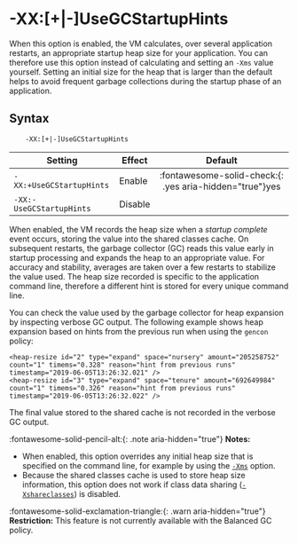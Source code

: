 <!--
* Copyright (c) 2017, 2022 IBM Corp. and others
*
* This program and the accompanying materials are made
* available under the terms of the Eclipse Public License 2.0
* which accompanies this distribution and is available at
* https://www.eclipse.org/legal/epl-2.0/ or the Apache
* License, Version 2.0 which accompanies this distribution and
* is available at https://www.apache.org/licenses/LICENSE-2.0.
*
* This Source Code may also be made available under the
* following Secondary Licenses when the conditions for such
* availability set forth in the Eclipse Public License, v. 2.0
* are satisfied: GNU General Public License, version 2 with
* the GNU Classpath Exception [1] and GNU General Public
* License, version 2 with the OpenJDK Assembly Exception [2].
*
* [1] https://www.gnu.org/software/classpath/license.html
* [2] http://openjdk.java.net/legal/assembly-exception.html
*
* SPDX-License-Identifier: EPL-2.0 OR Apache-2.0 OR GPL-2.0 WITH
* Classpath-exception-2.0 OR LicenseRef-GPL-2.0 WITH Assembly-exception
-->

# -XX:\[+|-\]UseGCStartupHints

When this option is enabled, the VM calculates, over several application restarts, an appropriate startup heap size for your application. You can therefore use this option instead of calculating and setting an `-Xms` value yourself. Setting an initial size for the heap that is larger than the default helps to avoid frequent garbage collections during the startup phase of an application.

## Syntax

        -XX:[+|-]UseGCStartupHints

| Setting                            | Effect  | Default                                                                            |
|------------------------------------|---------|:----------------------------------------------------------------------------------:|
| `-XX:+UseGCStartupHints` | Enable  | :fontawesome-solid-check:{: .yes aria-hidden="true"}<span class="sr-only">yes</span> |
| `-XX:-UseGCStartupHints` | Disable |               |

When enabled, the VM records the heap size when a *startup complete* event occurs, storing the value into the shared classes cache.
On subsequent restarts, the garbage collector (GC) reads this value early in startup processing and expands the heap to an appropriate
value. For accuracy and stability, averages are taken over a few restarts to stabilize the value used. The heap size recorded is specific to the application command line,
therefore a different hint is stored for every unique command line.

You can check the value used by the garbage collector for heap expansion by inspecting verbose GC output. The following example shows heap expansion based on hints from the previous run when using the `gencon` policy:

```
<heap-resize id="2" type="expand" space="nursery" amount="205258752" count="1" timems="0.328" reason="hint from previous runs" timestamp="2019-06-05T13:26:32.021" />
<heap-resize id="3" type="expand" space="tenure" amount="692649984" count="1" timems="0.326" reason="hint from previous runs" timestamp="2019-06-05T13:26:32.022" />
```

The final value stored to the shared cache is not recorded in the verbose GC output.

:fontawesome-solid-pencil-alt:{: .note aria-hidden="true"} **Notes:**

- When enabled, this option overrides any initial heap size that is specified on the command line, for example by using the [`-Xms`](xms.md) option.
- Because the shared classes cache is used to store heap size information, this option does not work if class data sharing ([`-Xshareclasses`](xshareclasses.md)) is disabled.

:fontawesome-solid-exclamation-triangle:{: .warn aria-hidden="true"} **Restriction:** This feature is not currently available with the Balanced GC policy.


<!-- ==== END OF TOPIC ==== xxusegcstartuphints.md ==== -->
